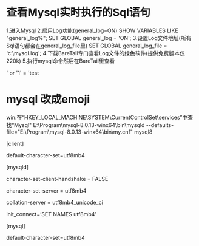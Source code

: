 

# 查看Mysql实时执行的Sql语句

1.进入Mysql
2.启用Log功能(general_log=ON) SHOW VARIABLES LIKE "general_log%"; SET GLOBAL general_log = 'ON';
3.设置Log文件地址(所有Sql语句都会在general_log_file里) SET GLOBAL general_log_file = 'c:\mysql.log';
4.下载BareTail专门查看Log文件的绿色软件(提供免费版本仅220k)
5.执行mysql命令然后在BareTail里查看


' or '1' = 'test


# mysql 改成emoji
win:在“HKEY_LOCAL_MACHINE\SYSTEM\CurrentControlSet\services”中查找“Mysql"
E:\Program\mysql-8.0.13-winx64\bin\mysqld --defaults-file="E:\Program\mysql-8.0.13-winx64\bin\my.cnf" mysql8



[client]

default-character-set=utf8mb4

 

[mysqld]

character-set-client-handshake = FALSE

character-set-server = utf8mb4

collation-server = utf8mb4_unicode_ci

init_connect=’SET NAMES utf8mb4'

 

[mysql]

default-character-set=utf8mb4

